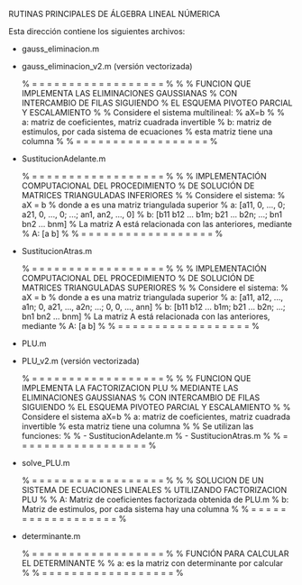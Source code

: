 RUTINAS PRINCIPALES DE ÁLGEBRA LINEAL NÚMERICA

Esta dirección contiene los siguientes archivos:

- gauss_eliminacion.m
- gauss_eliminacion_v2.m (versión vectorizada)

    %  =  =  =  =  =  =  =  =  =  =  =  =  =  =  =  =  =  =  %
    %
    % FUNCION QUE IMPLEMENTA LAS ELIMINACIONES GAUSSIANAS 
    % CON INTERCAMBIO DE FILAS SIGUIENDO 
    % EL ESQUEMA PIVOTEO PARCIAL Y ESCALAMIENTO
    %
    % Considere el sistema multilineal:
    % aX=b
    % 
    % a: matriz de coeficientes, matriz cuadrada invertible
    % b: matriz de estimulos, por cada sistema de ecuaciones
    % esta matriz tiene una columna
    %
    %  =  =  =  =  =  =  =  =  =  =  =  =  =  =  =  =  =  =  % 

- SustitucionAdelante.m
  
    %  =  =  =  =  =  =  =  =  =  =  =  =  =  =  =  =  =  =  %
    %
    % IMPLEMENTACIÓN COMPUTACIONAL DEL PROCEDIMIENTO 
    % DE SOLUCIÓN DE MATRICES TRIANGULADAS INFERIORES
    % 
    % Considere el sistema:
    % aX = b
    % donde a es una matriz triangulada superior
    % a: [a11, 0, ..., 0; a21, 0, ..., 0; ...; an1, an2, ..., 0]
    % b: [b11 b12 ... b1m; b21 ... b2n; ...; bn1 bn2 ... bnm]
    % La matriz A está relacionada con las anteriores, mediante
    % A: [a b]
    %
    %  =  =  =  =  =  =  =  =  =  =  =  =  =  =  =  =  =  =  % 

- SustitucionAtras.m

    %  =  =  =  =  =  =  =  =  =  =  =  =  =  =  =  =  =  =  %
    %
    % IMPLEMENTACIÓN COMPUTACIONAL DEL PROCEDIMIENTO 
    % DE SOLUCIÓN DE MATRICES TRIANGULADAS SUPERIORES
    % 
    % Considere el sistema:
    % aX = b
    % donde a es una matriz triangulada superior
    % a: [a11, a12, ..., a1n; 0, a21, ..., a2n; ...; 0, 0, ..., ann]
    % b: [b11 b12 ... b1m; b21 ... b2n; ...; bn1 bn2 ... bnm]
    % La matriz A está relacionada con las anteriores, mediante
    % A: [a b]
    %
    %  =  =  =  =  =  =  =  =  =  =  =  =  =  =  =  =  =  =  %

- PLU.m
- PLU_v2.m (versión vectorizada)

    %  =  =  =  =  =  =  =  =  =  =  =  =  =  =  =  =  =  =  % 
    %
    % FUNCION QUE IMPLEMENTA LA FACTORIZACION PLU
    % MEDIANTE LAS ELIMINACIONES GAUSSIANAS 
    % CON INTERCAMBIO DE FILAS SIGUIENDO 
    % EL ESQUEMA PIVOTEO PARCIAL Y ESCALAMIENTO
    %
    % Considere el sistema aX=b
    % a: matriz de coeficientes, matriz cuadrada invertible
    % esta matriz tiene una columna
    % 
    % Se utilizan las funciones:
    % 
    % - SustitucionAdelante.m
    % - SustitucionAtras.m
    %
    %  =  =  =  =  =  =  =  =  =  =  =  =  =  =  =  =  =  =  %

- solve_PLU.m

    %  =  =  =  =  =  =  =  =  =  =  =  =  =  =  =  =  =  =  %
    %
    % SOLUCION DE UN SISTEMA DE ECUACIONES LINEALES
    % UTILIZANDO FACTORIZACION PLU
    %
    % A: Matriz de coeficientes factorizada obtenida de PLU.m
    % b: Matriz de estimulos, por cada sistema hay una columna
    %
    %  =  =  =  =  =  =  =  =  =  =  =  =  =  =  =  =  =  =  %

- determinante.m

    %  =  =  =  =  =  =  =  =  =  =  =  =  =  =  =  =  =  =  %
    % FUNCIÓN PARA CALCULAR EL DETERMINANTE
    % 
    % a: es la matriz con determinante por calcular
    %
    %  =  =  =  =  =  =  =  =  =  =  =  =  =  =  =  =  =  =  %